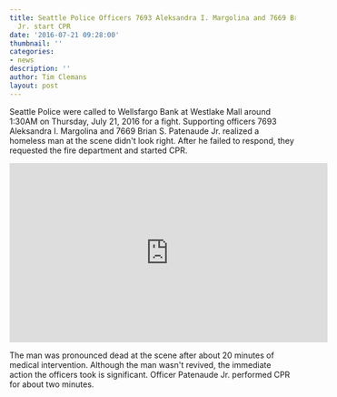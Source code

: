 ```yaml
---
title: Seattle Police Officers 7693 Aleksandra I. Margolina and 7669 Brian S. Patenaude
  Jr. start CPR
date: '2016-07-21 09:28:00'
thumbnail: ''
categories:
- news
description: ''
author: Tim Clemans
layout: post
---
```

Seattle Police were called to Wellsfargo Bank at Westlake Mall around 1:30AM on Thursday, July 21, 2016 for a fight. Supporting officers 7693 Aleksandra I. Margolina and 7669 Brian S. Patenaude Jr. realized a homeless man at the scene didn't look right. After he failed to respond, they requested the fire department and started CPR.

<iframe width="560" height="315" src="https://www.youtube.com/embed/dB1c4H0BQ-8" frameborder="0" allowfullscreen></iframe>

The man was pronounced dead at the scene after about 20 minutes of medical intervention. Although the man wasn't revived, the immediate action the officers took is significant. Officer Patenaude Jr. performed CPR for about two minutes.